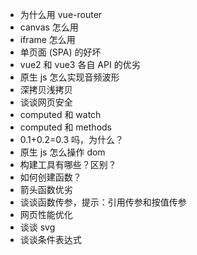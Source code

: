 - 为什么用 vue-router
- canvas 怎么用
- iframe 怎么用
- 单页面 (SPA) 的好坏
- vue2 和 vue3 各自 API 的优劣
- 原生 js 怎么实现音频波形
- 深拷贝浅拷贝
- 谈谈网页安全
- computed 和 watch
- computed 和 methods
- 0.1+0.2=0.3 吗，为什么？
- 原生 js 怎么操作 dom
- 构建工具有哪些？区别？
- 如何创建函数？
- 箭头函数优劣
- 谈谈函数传参，提示：引用传参和按值传参
- 网页性能优化
- 谈谈 svg
- 谈谈条件表达式
